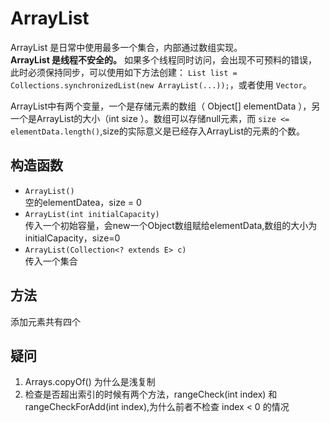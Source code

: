 # ArrayList  
ArrayList 是日常中使用最多一个集合，内部通过数组实现。  
**ArrayList 是线程不安全的。** 如果多个线程同时访问，会出现不可预料的错误，此时必须保持同步，可以使用如下方法创建： `List list = Collections.synchronizedList(new ArrayList(...));`，或者使用 `Vector`。

ArrayList中有两个变量，一个是存储元素的数组（ Object[] elementData ），另一个是ArrayList的大小（int size ）。数组可以存储null元素，而 `size <= elementData.length()`,size的实际意义是已经存入ArrayList的元素的个数。

构造函数
---
* `ArrayList()`  
  空的elementDatea，size = 0
* `ArrayList(int initialCapacity)`    
  传入一个初始容量，会new一个Object数组赋给elementData,数组的大小为initialCapacity，size=0
* `ArrayList(Collection<? extends E> c)`  
  传入一个集合  

方法
---
  添加元素共有四个  



疑问
---
1. Arrays.copyOf() 为什么是浅复制  
1. 检查是否超出索引的时候有两个方法，rangeCheck(int index) 和 rangeCheckForAdd(int index),为什么前者不检查 index < 0 的情况
